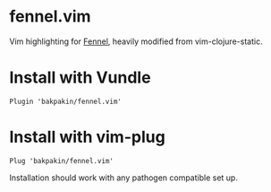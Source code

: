 # fennel.vim

Vim highlighting for [Fennel](https://fennel-lang.org), heavily modified from vim-clojure-static.

# Install with Vundle

```
Plugin 'bakpakin/fennel.vim'
```

# Install with vim-plug

```
Plug 'bakpakin/fennel.vim'
```

Installation should work with any pathogen compatible set up.
